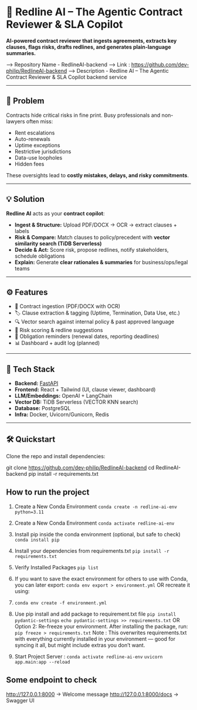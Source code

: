 # 🧠 Redline AI – The Agentic Contract Reviewer & SLA Copilot

**AI-powered contract reviewer that ingests agreements, extracts key clauses, flags risks, drafts redlines, and generates plain-language summaries.**

--> Repository Name - RedlineAI-backend
--> Link : https://github.com/dev-philip/RedlineAI-backend
--> Description - Redline AI – The Agentic Contract Reviewer & SLA Copilot backend service

---

## 🎯 Problem

Contracts hide critical risks in fine print. Busy professionals and non-lawyers often miss:

- Rent escalations
- Auto-renewals
- Uptime exceptions
- Restrictive jurisdictions
- Data-use loopholes
- Hidden fees

These oversights lead to **costly mistakes, delays, and risky commitments**.

---

## 💡 Solution

**Redline AI** acts as your **contract copilot**:

- **Ingest & Structure:** Upload PDF/DOCX → OCR → extract clauses + labels
- **Risk & Compare:** Match clauses to policy/precedent with **vector similarity search (TiDB Serverless)**
- **Decide & Act:** Score risk, propose redlines, notify stakeholders, schedule obligations
- **Explain:** Generate **clear rationales & summaries** for business/ops/legal teams

---

## ⚙️ Features

- 📂 Contract ingestion (PDF/DOCX with OCR)
- 🏷️ Clause extraction & tagging (Uptime, Termination, Data Use, etc.)
- 🔍 Vector search against internal policy & past approved language
- 🚨 Risk scoring & redline suggestions
- 📅 Obligation reminders (renewal dates, reporting deadlines)
- 📊 Dashboard + audit log (planned)

---

## 🚀 Tech Stack

- **Backend:** [FastAPI](https://fastapi.tiangolo.com/)
- **Frontend:** React + Tailwind (UI, clause viewer, dashboard)
- **LLM/Embeddings:** OpenAI + LangChain
- **Vector DB:** TiDB Serverless (VECTOR KNN search)
- **Database:** PostgreSQL
- **Infra:** Docker, Uvicorn/Gunicorn, Redis

---

## 🛠️ Quickstart

Clone the repo and install dependencies:

git clone https://github.com/dev-philip/RedlineAI-backend
cd RedlineAI-backend
pip install -r requirements.txt

## How to run the project

1. Create a New Conda Environment
   `conda create -n redline-ai-env python=3.11`
2. Create a New Conda Environment
   `conda activate redline-ai-env`

3. Install pip inside the conda environment (optional, but safe to check)
   `conda install pip`

4. Install your dependencies from requirements.txt
   `pip install -r requirements.txt`

5. Verify Installed Packages
   `pip list`

6. If you want to save the exact environment for others to use with Conda, you can later export:
   `conda env export > environment.yml`
   OR recreate it using:
7. `conda env create -f environment.yml`

8. Use pip install and add package to requirement.txt file
   `pip install pydantic-settings`
   `echo pydantic-settings >> requirements.txt`
   OR Option 2: Re-freeze your environment. After installing the package, run:
   `pip freeze > requirements.txt`
   Note : This overwrites requirements.txt with everything currently installed in your environment — good for syncing it all, but might include extras you don’t want.

9. Start Project Server :
   `conda activate redline-ai-env`
   `uvicorn app.main:app --reload`

## Some endpoint to check

http://127.0.0.1:8000 → Welcome message
http://127.0.0.1:8000/docs → Swagger UI

```

```
